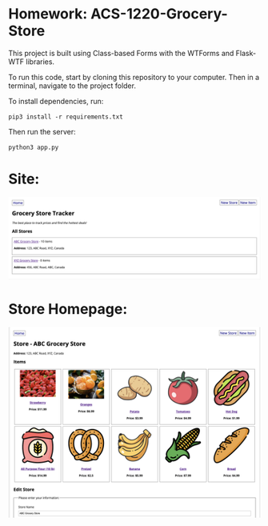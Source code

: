 # Homework: ACS-1220-Grocery-Store
This project is built using Class-based Forms with the WTForms and Flask-WTF libraries.

To run this code, start by cloning this repository to your computer. Then in a terminal, navigate to the project folder.

To install dependencies, run:

```
pip3 install -r requirements.txt
```

Then run the server:

```
python3 app.py
```

# Site:
![Grocery Store Site Home Page](./app_homepage.png)

# Store Homepage:
![Grocery Store Home Page](./Store_homepage.png)
